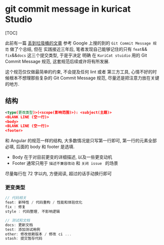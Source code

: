 # git commit message in kuricat Studio

[TOC]

此前有一篇 [丢到垃圾桶的文章](https://github.com/Kuri-su/KBlog/blob/master/articles/trash/changlog_and_commit_message.md) 参考 Google 上搜的到的 `Git Commit Message 规范` 做了个总结, 但在 实践接近三年后, 笔者发现自己能够记住的只有 `feat`&& `fix`&&`docs` 这三个提交类型, 于是乎决定 明确 在 `KuriCat stuidio` 用的 Git Commit Message 规范, 这套规范后续或许将有所发展. 

这个规范仅仅做最简单的约束, 不会提及任何 lint 或者 第三方工具, 心情不好的时候根本不想理那些复杂的 Git Commit Message 规范, 尽量还是把注意力放在关键的地方.

## 结构

```xml
<type(更改类型)>(<scope(影响范围)>): <subject(主题)>
<BLANK LINE (空一行)>
<body>
<BLANK LINE (空一行)>
<footer>
```

和  Angular 的规范一样的结构, 大多数情况是只写第一行即可, 第一行的元素全部必填, 后面的 body 和 footer 是选填. 

* Body 在于对目前更变的详细描述, 以及一些更变动机
* Footer 通常只用于 `描述不兼容改动` 和 `关闭 issue ` 的场景

尽量每行在 72 字以内, 方便阅读, 超过的话手动换行即可

### 更变类型

```go
// 代码相关
feat: 新特性 / 代码重构 / 性能和体验优化
fix : 修复
style : 代码整理, 不影响逻辑

// 测试和文档
docs: 更新文档
test: 添加测试用例
other: 修改依赖版本 / 修改 ci ...
stash: 提交暂存代码
```



